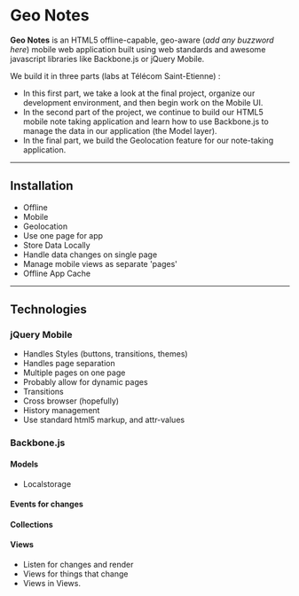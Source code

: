 Geo Notes
=========

**Geo Notes** is an HTML5 offline-capable, geo-aware (*add any buzzword here*) mobile web application built using web standards and awesome javascript libraries like Backbone.js or jQuery Mobile.

We build it in three parts (labs at Télécom Saint-Etienne) :

+ In this first part, we take a look at the final project, organize our development environment, and then begin work on the Mobile UI.
+ In the second part of the project, we continue to build our HTML5 mobile note taking application and learn how to use Backbone.js to manage the data in our application (the Model layer).
+ In the final part, we build the Geolocation feature for our note-taking application.


-----

## Installation ##

+ Offline
+ Mobile
+ Geolocation
+ Use one page for app
+ Store Data Locally
+ Handle data changes on single page
+ Manage mobile views as separate 'pages'
+ Offline App Cache

-----

## Technologies ##

### jQuery Mobile

+ Handles Styles (buttons, transitions, themes)
+ Handles page separation
+ Multiple pages on one page
+ Probably allow for dynamic pages
+ Transitions
+ Cross browser (hopefully)
+ History management
+ Use standard html5 markup, and attr-values

### Backbone.js

#### Models
+ Localstorage

#### Events for changes

#### Collections

#### Views
+ Listen for changes and render
+ Views for things that change
+ Views in Views.